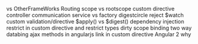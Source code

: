 vs OtherFrameWorks
Routing
scope vs rootscope
custom directive
controller communication
service vs factory
digestcircle
reject
$watch
custom validation/directive
$apply() vs $digest()
dependency injection
restrict in custom directive and restrict types
dirty
scope binding
two way databing
ajax methods in angularjs
link in custom directive
Angular 2 why